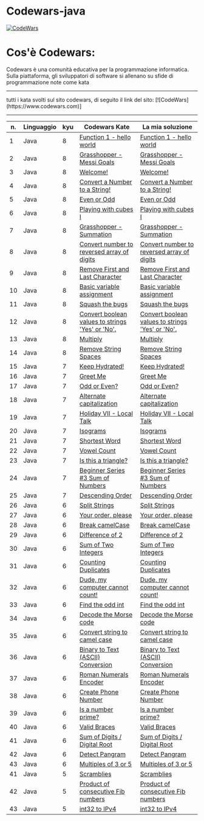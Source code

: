 # Codewars-java

[![CodeWars](https://www.codewars.com/users/Restorm12/badges/large)](https://www.codewars.com/users/Restorm12) 

# Cos'è Codewars:
Codewars è una comunità educativa per la programmazione informatica. 
Sulla piattaforma, gli sviluppatori di software si allenano su sfide 
di programmazione note come kata
<hr>
tutti i kata svolti sul sito codewars, di seguito il link del sito:
[![CodeWars](https://www.codewars.com)]
<hr>

| n. | Linguaggio | kyu | Codewars Kate | La mia soluzione |
| --- | --- | --- | --- | --- |
| 1 | Java | 8 | [Function 1 - hello world](https://www.codewars.com/kata/523b4ff7adca849afe000035) | [Function 1 - hello world](https://github.com/Valerio-boi/Codewars-java/blob/master/Kata/FunctionHelloWorld.java) |
| 2 | Java | 8 | [Grasshopper - Messi Goals](https://www.codewars.com/kata/55ca77fa094a2af31f00002a) | [Grasshopper - Messi Goals](https://github.com/Valerio-boi/Codewars-java/blob/master/Kata/GrasshopperMessiGoals.java) |
| 3 | Java | 8 | [Welcome!](https://www.codewars.com/kata/577ff15ad648a14b780000e7) | [Welcome!](https://github.com/Valerio-boi/Codewars-java/blob/master/Kata/Welcome.java) |
| 4 | Java | 8 | [Convert a Number to a String!](https://www.codewars.com/kata/5265326f5fda8eb1160004c8) | [Convert a Number to a String!](https://github.com/Valerio-boi/Codewars-java/blob/master/Kata/ConvertAnumberToAstring.java) |
| 5 | Java | 8 | [Even or Odd](https://www.codewars.com/kata/53da3dbb4a5168369a0000fe) | [Even or Odd](https://github.com/Valerio-boi/Codewars-java/blob/master/Kata/EvenorOdd.java) |
| 6 | Java | 8 | [Playing with cubes I](https://www.codewars.com/kata/55c0a79e20be94c91400014b) | [Playing with cubes I](https://github.com/Valerio-boi/Codewars-java/blob/master/Kata/PlayingwithcubesI.java) |
| 7 | Java | 8 | [Grasshopper - Summation](https://www.codewars.com/kata/55d24f55d7dd296eb9000030) | [Grasshopper - Summation](https://github.com/Valerio-boi/Codewars-java/blob/master/Kata/GrasshopperSummation.java) |
| 8 | Java | 8 | [Convert number to reversed array of digits](https://www.codewars.com/kata/5583090cbe83f4fd8c000051) | [Convert number to reversed array of digits](https://github.com/Valerio-boi/Codewars-java/blob/master/Kata/ConvertNumberToReversedArrayOfDigits.java) |
| 9 | Java | 8 | [Remove First and Last Character](https://www.codewars.com/kata/56bc28ad5bdaeb48760009b0) | [Remove First and Last Character](https://github.com/Valerio-boi/Codewars-java/blob/master/Kata/RemoveFirstAndLastCharacter.java) |
| 10 | Java | 8 | [Basic variable assignment](https://www.codewars.com/kata/50ee6b0bdeab583673000025) | [Basic variable assignment](https://github.com/Valerio-boi/Codewars-java/blob/master/Kata/BasicVariableAssignment.java) |
| 11 | Java | 8 | [Squash the bugs](https://www.codewars.com/kata/56f173a35b91399a05000cb7) | [Squash the bugs](https://github.com/Valerio-boi/Codewars-java/blob/master/Kata/SquashTheBugs.java) |
| 12 | Java | 8 | [Convert boolean values to strings 'Yes' or 'No'.](https://www.codewars.com/kata/53369039d7ab3ac506000467) | [Convert boolean values to strings 'Yes' or 'No'.](https://github.com/Valerio-boi/Codewars-java/blob/master/Kata/ConvertBooleanValuesToStringsYesOrNo.java) |
| 13 | Java | 8 | [Multiply](https://www.codewars.com/kata/50654ddff44f800200000004) | [Multiply](https://github.com/Valerio-boi/Codewars-java/blob/master/Kata/Multiply.java) |
| 14 | Java | 8 | [Remove String Spaces](https://www.codewars.com/kata/57eae20f5500ad98e50002c5) | [Remove String Spaces](https://github.com/Valerio-boi/Codewars-java/blob/master/Kata/RemoveStringSpaces.java) |
| 15 | Java | 7 | [Keep Hydrated!](https://www.codewars.com/kata/582cb0224e56e068d800003c) | [Keep Hydrated!](https://github.com/Ficcadenti/Codewars/blob/master/Java/Keep%20Hydrated!/src/it/raffo/codewars/KeepHydrated.java) |
| 16 | Java | 7 | [Greet Me](https://www.codewars.com/kata/535474308bb336c9980006f2) | [Greet Me](https://github.com/Valerio-boi/Codewars-java/blob/master/Kata/GreetMe.java) |
| 17 | Java | 7 | [Odd or Even?](https://www.codewars.com/kata/5949481f86420f59480000e7) | [Odd or Even?](https://github.com/Valerio-boi/Codewars-java/blob/master/Kata/OddorEven.java) |
| 18 | Java | 7 | [Alternate capitalization](https://www.codewars.com/kata/59cfc000aeb2844d16000075) | [Alternate capitalization](https://github.com/Valerio-boi/Codewars-java/blob/master/Kata/AlternateCapitalization.java) |
| 19 | Java | 7 | [Holiday VII - Local Talk](https://www.codewars.com/kata/57e92812750fcc051800004d) | [Holiday VII - Local Talk](https://github.com/Valerio-boi/Codewars-java/blob/master/Kata/HolidayVIILocalTalk.java) |
| 20 | Java | 7 | [Isograms](https://www.codewars.com/kata/54ba84be607a92aa900000f1) | [Isograms](https://github.com/Valerio-boi/Codewars-java/blob/master/Kata/Isograms.java) |
| 21 | Java | 7 | [Shortest Word](https://www.codewars.com/kata/57cebe1dc6fdc20c57000ac9) | [Shortest Word](https://github.com/Valerio-boi/Codewars-java/blob/master/Kata/ShortestWord.java) |
| 22 | Java | 7 | [Vowel Count](https://www.codewars.com/kata/54ff3102c1bad923760001f3) | [Vowel Count](https://github.com/Valerio-boi/Codewars-java/blob/master/Kata/VowelCount.java) |
| 23 | Java | 7 | [Is this a triangle?](https://www.codewars.com/kata/56606694ec01347ce800001b) | [Is this a triangle?](https://github.com/Valerio-boi/Codewars-java/blob/master/Kata/Isthisatriangle.java) |
| 24 | Java | 7 | [Beginner Series #3 Sum of Numbers](https://www.codewars.com/kata/55f2b110f61eb01779000053) | [Beginner Series #3 Sum of Numbers](https://github.com/Valerio-boi/Codewars-java/blob/master/Kata/BeginnerSeries3SumOfNumbers.java) |
| 25 | Java | 7 | [Descending Order](https://www.codewars.com/kata/5467e4d82edf8bbf40000155) | [Descending Order](https://github.com/Valerio-boi/Codewars-java/blob/master/Kata/DescendingOrder.java) |
| 26 | Java | 6 | [Split Strings](https://www.codewars.com/kata/515de9ae9dcfc28eb6000001) | [Split Strings](https://github.com/Valerio-boi/Codewars-java/blob/master/Kata/SplitStrings.java) |
| 27 | Java | 6 | [Your order, please](https://www.codewars.com/kata/55c45be3b2079eccff00010f) | [Your order, please](https://github.com/Valerio-boi/Codewars-java/blob/master/Kata/YourOrderPlease.java) |
| 28 | Java | 6 | [Break camelCase](https://www.codewars.com/kata/5208f99aee097e6552000148) | [Break camelCase](https://github.com/Valerio-boi/Codewars-java/blob/master/Kata/BreakCamelCase.java) |
| 29 | Java | 6 | [Difference of 2](https://www.codewars.com/kata/5340298112fa30e786000688) | [Difference of 2](https://github.com/Valerio-boi/Codewars-java/blob/master/Kata/Differenceof2.java) |
| 30 | Java | 6 | [Sum of Two Integers](https://www.codewars.com/kata/5a9c35e9ba1bb5c54a0001ac) | [Sum of Two Integers](https://github.com/Valerio-boi/Codewars-java/blob/master/Kata/SumOfTwoIntegers.java) |
| 31 | Java | 6 | [Counting Duplicates](https://www.codewars.com/kata/54bf1c2cd5b56cc47f0007a1) | [Counting Duplicates](https://github.com/Valerio-boi/Codewars-java/blob/master/Kata/CountingDuplicates.java) |
| 32 | Java | 6 | [Dude, my computer cannot count!](https://www.codewars.com/kata/58fa9898dfec0ef150000014) | [Dude, my computer cannot count!](https://github.com/Valerio-boi/Codewars-java/blob/master/Kata/DudeMyComputerCannotCount!.java) |
| 33 | Java | 6 | [Find the odd int](https://www.codewars.com/kata/54da5a58ea159efa38000836) | [Find the odd int](https://github.com/Valerio-boi/Codewars-java/blob/master/Kata/FindTheOddInt.java) |
| 34 | Java | 6 | [Decode the Morse code](https://www.codewars.com/kata/54b724efac3d5402db00065e) | [Decode the Morse code](https://github.com/Valerio-boi/Codewars-java/blob/master/Kata/DecodeTheMorseCode.java) |
| 35 | Java | 6 | [Convert string to camel case](https://www.codewars.com/kata/517abf86da9663f1d2000003) | [Convert string to camel case](https://github.com/Valerio-boi/Codewars-java/blob/master/Kata/ConvertStringToCamelCase.java) |
| 36 | Java | 6 | [Binary to Text (ASCII) Conversion](https://www.codewars.com/kata/5583d268479559400d000064) | [Binary to Text (ASCII) Conversion](https://github.com/Valerio-boi/Codewars-java/blob/master/Kata/BinaryToTextASCIIConversion.java) |
| 37 | Java | 6 | [Roman Numerals Encoder](https://www.codewars.com/kata/51b62bf6a9c58071c600001b) | [Roman Numerals Encoder](https://github.com/Valerio-boi/Codewars-java/blob/master/Kata/RomanNumeralsEncoder.java) |
| 38 | Java | 6 | [Create Phone Number](https://www.codewars.com/kata/525f50e3b73515a6db000b83) | [Create Phone Number](https://github.com/Valerio-boi/Codewars-java/blob/master/Kata/CreatePhoneNumber.java) |
| 39 | Java | 6 | [Is a number prime?](https://www.codewars.com/kata/5262119038c0985a5b00029f) | [Is a number prime?](https://github.com/Valerio-boi/Codewars-java/blob/master/Kata/IsAnumberPrime.java) |
| 40 | Java | 6 | [Valid Braces](https://www.codewars.com/kata/5277c8a221e209d3f6000b56) | [Valid Braces](https://github.com/Valerio-boi/Codewars-java/blob/master/Kata/ValidBraces.java) |
| 41 | Java | 6 | [Sum of Digits / Digital Root](https://www.codewars.com/kata/541c8630095125aba6000c00) | [Sum of Digits / Digital Root](https://github.com/Valerio-boi/Codewars-java/blob/master/Kata/SumOfDigitsDigitalRoot.java) |
| 42 | Java | 6 | [Detect Pangram](https://www.codewars.com/kata/545cedaa9943f7fe7b000048) | [Detect Pangram](https://github.com/Valerio-boi/Codewars-java/blob/master/Kata/DetectPangram.java) |
| 43 | Java | 6 | [Multiples of 3 or 5](https://www.codewars.com/kata/514b92a657cdc65150000006) | [Multiples of 3 or 5](https://github.com/Valerio-boi/Codewars-java/blob/master/Kata/Multiples.java) |
| 41 | Java | 5 | [Scramblies](https://www.codewars.com/kata/55c04b4cc56a697bb0000048) | [Scramblies](https://github.com/Valerio-boi/Codewars-java/blob/master/Kata/Scramblies.java) |
| 42 | Java | 5 | [Product of consecutive Fib numbers](https://www.codewars.com/kata/5541f58a944b85ce6d00006a) | [Product of consecutive Fib numbers](https://github.com/Valerio-boi/Codewars-java/blob/master/Kata/ProductOfConsecutiveFibNumbers.java) |
| 43 | Java | 5 | [int32 to IPv4](https://www.codewars.com/kata/52e88b39ffb6ac53a400022e) | [int32 to IPv4](https://github.com/Valerio-boi/Codewars-java/blob/master/Kata/int32toIPv4.java) |

